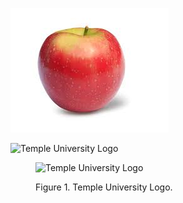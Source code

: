 <!-- Inserting images with local files -->

![Apple Logo](apple_logo.jpg)

![Temple University Logo]()

<figure>

![Temple University Logo]()
<figcaption> Figure 1. Temple University Logo. </figcaption>

</figure>
